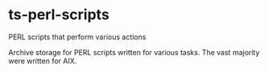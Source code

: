 # ts-perl-scripts
PERL scripts that perform various actions

Archive storage for PERL scripts written for various tasks.  The vast majority were written for AIX. 
